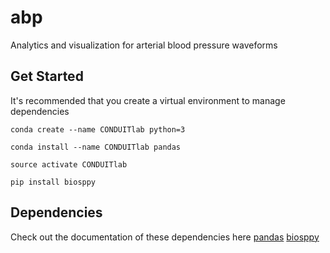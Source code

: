 # abp
Analytics and visualization for arterial blood pressure waveforms

## Get Started
It's recommended that you create a virtual environment to manage dependencies

```
conda create --name CONDUITlab python=3 

conda install --name CONDUITlab pandas

source activate CONDUITlab

pip install biosppy
```

## Dependencies
Check out the documentation of these dependencies here
[pandas](https://pandas.pydata.org/pandas-docs/)
[biosppy](http://biosppy.readthedocs.io/en/stable/)
